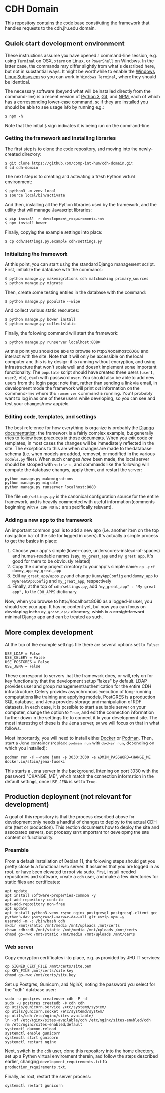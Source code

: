 # CDH Domain

This repository contains the code base constituting the framework that handles requests to the cdh.jhu.edu domain.

## Quick start development environment

These instructions assume you have opened a command-line session, e.g. using `Terminal` on OSX, `xterm` on Linux, or `PowerShell` on Windows.  In the latter case, the commands may differ slightly from what's described here, but not in substantial ways.  It might be worthwhile to enable the [Windows Linux Subsystem](https://docs.microsoft.com/en-us/windows/wsl/install) so you can work in `Windows Terminal`, where they should be identical.


The necessary software (beyond what will be installed directly from the command-line) is a recent version of [Python 3](https://www.python.org/downloads/), [Git](https://git-scm.com/downloads), and [NPM](https://nodejs.org/en/download/), each of which has a corresponding lower-case command, so if they are installed you should be able to see usage info by running e.g.:

```
$ npm -h
```

Note that the initial `$` sign indicates it is being run on the command-line.

### Getting the framework and installing libraries

The first step is to clone the code repository, and moving into the newly-created directory:

```
$ git clone https://github.com/comp-int-hum/cdh-domain.git
$ cd cdh-domain
```

The next step is to creating and activating a fresh Python virtual environment:

```
$ python3 -m venv local
$ source local/bin/activate
```

And then, installing all the Python libraries used by the framework, and the utility that will manage Javascript libraries:

```
$ pip install -r development_requirements.txt
$ npm install bower
```

Finally, copying the example settings into place:

```
$ cp cdh/settings.py.example cdh/settings.py
```

### Initializing the framework

At this point, you can start using the standard Django management script.  First, initialize the database with the commands:

```
$ python manage.py makemigrations cdh matchmaking primary_sources
$ python manage.py migrate
```

Then, create some testing entries in the database with the command:

```
$ python manage.py populate --wipe
```

And collect various static resources:

```
$ python manage.py bower install
$ python manage.py collectstatic
```

Finally, the following command will start the framework:

```
$ python manage.py runserver localhost:8080
```

At this point you should be able to browse to http://localhost:8080 and interact with the site.  Note that it will only be accessible on the local computer and this is by design: it is running without encryption, and using infrastructure that won't scale well and doesn't implement some important functionality.  The `populate` script should have created three users (`user1`, `user2`, etc), each with password `user`.  You should also be able to add new users from the login page: note that, rather than sending a link via email, in development mode the framework will print out information on the command-line where the `runserver` command is running.  You'll probably want to log in as one of these users while developing, so you can see and test your changes/new app/etc.

### Editing code, templates, and settings

The best reference for how everything is organize is probably the [Django documentation](https://docs.djangoproject.com/en/4.0/): the framework is a fairly complex example, but generally tries to follow best practices in those documents.  When you edit code or templates, in most cases the changes will be immediately reflected in the site.  The exceptions to this are when changes are made to the database schema (i.e. when models are added, removed, or modified in the various `models.py` files).  When such changes *have* been made, the local server should be stopped with `<ctrl>-c`, and commands like the following will compute the database changes, apply them, and restart the server:

```
python manage.py makemigrations
python manage.py migrate
python manage.py runserver localhost:8080
```

The file `cdh/settings.py` is the canonical configuration source for the entire framework, and is heavily commented with useful information (comments beginning with `# CDH NOTE:` are specifically relevant).

### Adding a new app to the framework

An important common goal is to add a new app (i.e. another item on the top navigation bar of the site for logged in users).  It's actually a simple process to get the basics in place:

1. Choose your app's simple (lower-case, underscores-instead-of-spaces) and human-readable names (say, `my_great_app` and `My great app`, it's good for them to be obviously related)
2. Copy the dummy project directory to your app's simple name: `cp -prf dummy_app my_great_app`
3. Edit `my_great_app/apps.py` and change `DummyAppConfig` and `dummy_app` to `MyGreatAppConfig` and `my_great_app`, respectively
4. Finally, at the top of `cdh/settings.py`, add `"my_great_app" : "My great app",` to the `CDH_APPS` dictionary

Now, when you browse to http://localhost:8080 as a logged-in user, you should see your app.  It has no content yet, but now you can focus on developing in the `my_great_app/` directory, which is a straightforward minimal Django app and can be treated as such.

## More complex development

At the top of the example settings file there are several options set to `False`:

```
USE_LDAP = False
USE_CELERY = False
USE_POSTGRES = False
USE_JENA = False
```

These correspond to servers that the framework does, or will, rely on for key functionality that the development setup "fakes" by default.  LDAP provides user and group management/authentication for the entire CDH infrastructure, Celery provides asynchronous execution of long-running computations like training and applying models, PostGRES is a production SQL database, and Jena provides storage and manipulation of RDF datasets.  In each case, it is possible to start a suitable server on your computer, change the option to `True`, and edit the connection information further down in the settings file to connect it to your development site.  The most interesting of these is the Jena server, so we will focus on that in what follows.

Most importantly, you will need to install either [Docker](https://docs.docker.com/get-docker/) or [Podman](https://podman.io/getting-started/installation).  Then, start a Jena container (replace `podman run` with `docker run`, depending on which you installed):

```
podman run -d --name jena -p 3030:3030 -e ADMIN_PASSWORD=CHANGE_ME docker.io/stain/jena-fuseki
```

This starts a Jena server in the background, listening on port 3030 with the password "CHANGE_ME", which match the connection information in the default settings, once `USE_JENA` is set to `True`.

## Production deployment (not relevant for development)

A goal of this repository is that the process described above for development only needs a handful of changes to deploy to the actual CDH site (test or production).  This section documents how to deploy the site and associated servers, but probably isn't important for developing the site content or functionality.

### Preamble

From a default installation of Debian 11, the following steps should get you pretty close to a functional web server.  It assumes that you are logged in as root, or have been elevated to root via sudo.  First, install needed repositories and software, create a `cdh` user, and make a few directories for static files and certificates:

```
apt update
apt install software-properties-common -y
apt-add-repository contrib
apt-add-repository non-free
apt update
apt install python3-venv rsync nginx postgresql postgresql-client gcc python3-dev postgresql-server-dev-all git unzip npm -y
useradd -m -s /bin/bash cdh
mkdir /mnt/static /mnt/media /mnt/uploads /mnt/certs
chown cdh:cdh /mnt/static /mnt/media /mnt/uploads /mnt/certs
chmod go-rwx /mnt/static /mnt/media /mnt/uploads /mnt/certs
```

### Web server

Copy encryption certificates into place, e.g. as provided by JHU IT services:

```
cp SIGNED_CERT_FILE /mnt/certs/site.pem
cp KEY_FILE /mnt/certs/site.key
chmod go-rwx /mnt/certs/site.key
```

Set up Postgres, Gunicorn, and NginX, noting the password you select for the "cdh" database user:

```
sudo -u postgres createuser cdh -P -d
sudo -u postgres createdb -O cdh cdh
cp utils/gunicorn.service /etc/systemd/system/
cp utils/gunicorn.socket /etc/systemd/system/
cp utils/cdh /etc/nginx/sites-available/
ln -sf /etc/nginx/sites-available/cdh /etc/nginx/sites-enabled/cdh
rm /etc/nginx/sites-enabled/default
systemctl daemon-reload
systemctl enable gunicorn
systemctl start gunicorn
systemctl restart nginx
```

Next, switch to the `cdh` user, clone this repository into the home directory, set up a Python virtual environment therein, and follow the steps described earlier, changing `development_requirements.txt` to `production_requirements.txt`.

Finally, as root, restart the server process:

```
systemctl restart gunicorn
```
